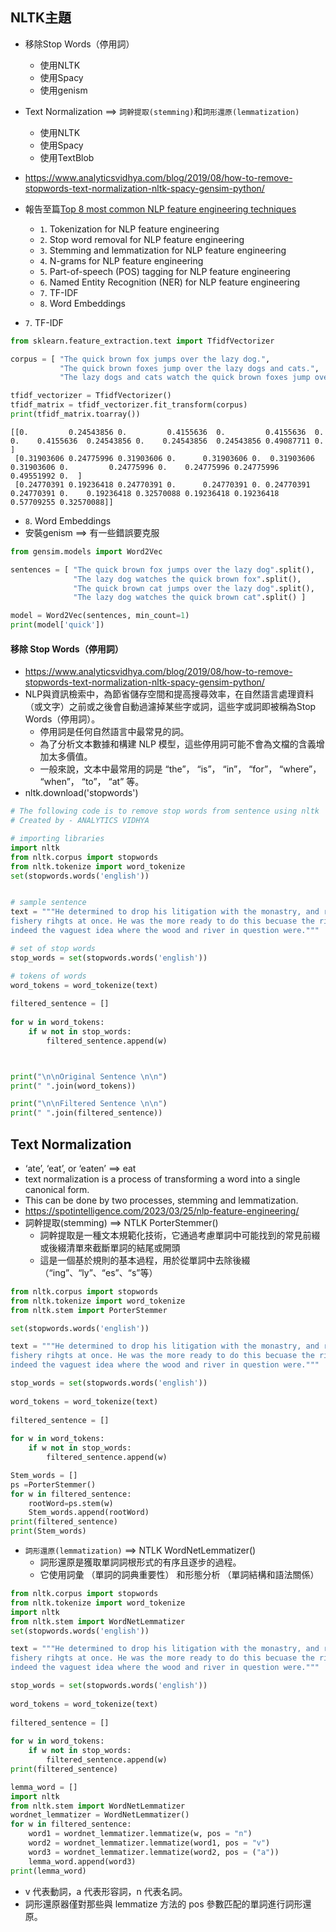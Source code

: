 ## NLTK主題
- 移除Stop Words（停用詞）
  - 使用NLTK
  - 使用Spacy
  - 使用genism 
- Text Normalization ==> `詞幹提取(stemming)`和`詞形還原(lemmatization)`
  - 使用NLTK
  - 使用Spacy
  - 使用TextBlob
- https://www.analyticsvidhya.com/blog/2019/08/how-to-remove-stopwords-text-normalization-nltk-spacy-gensim-python/
- 報告至篇[Top 8 most common NLP feature engineering techniques](https://spotintelligence.com/2023/03/25/nlp-feature-engineering/)
  - `1`. Tokenization for NLP feature engineering
  - `2`. Stop word removal for NLP feature engineering
  - `3`. Stemming and lemmatization for NLP feature engineering
  - `4`. N-grams for NLP feature engineering
  - `5`. Part-of-speech (POS) tagging for NLP feature engineering
  - `6`. Named Entity Recognition (NER) for NLP feature engineering
  - `7`. TF-IDF
  - `8`. Word Embeddings

- `7`. TF-IDF
```python
from sklearn.feature_extraction.text import TfidfVectorizer 

corpus = [ "The quick brown fox jumps over the lazy dog.", 
           "The quick brown foxes jump over the lazy dogs and cats.", 
           "The lazy dogs and cats watch the quick brown foxes jump over the moon."] 

tfidf_vectorizer = TfidfVectorizer() 
tfidf_matrix = tfidf_vectorizer.fit_transform(corpus) 
print(tfidf_matrix.toarray())
```
```
[[0.         0.24543856 0.         0.4155636  0.         0.4155636  0.         0.    0.4155636  0.24543856 0.    0.24543856  0.24543856 0.49087711 0.        ]
 [0.31903606 0.24775996 0.31903606 0.      0.31903606 0.  0.31903606 0.31903606 0.         0.24775996 0.    0.24775996 0.24775996 0.49551992 0.  ]
 [0.24770391 0.19236418 0.24770391 0.      0.24770391 0. 0.24770391 0.24770391 0.    0.19236418 0.32570088 0.19236418 0.19236418 0.57709255 0.32570088]]
```
- `8`. Word Embeddings
- 安裝genism ==> 有一些錯誤要克服
```python
from gensim.models import Word2Vec 

sentences = [ "The quick brown fox jumps over the lazy dog".split(), 
              "The lazy dog watches the quick brown fox".split(), 
              "The quick brown cat jumps over the lazy dog".split(), 
              "The lazy dog watches the quick brown cat".split() ] 

model = Word2Vec(sentences, min_count=1) 
print(model['quick'])
```

#### 移除 Stop Words（停用詞）
- https://www.analyticsvidhya.com/blog/2019/08/how-to-remove-stopwords-text-normalization-nltk-spacy-gensim-python/ 
- NLP與資訊檢索中，為節省儲存空間和提高搜尋效率，在自然語言處理資料（或文字）之前或之後會自動過濾掉某些字或詞，這些字或詞即被稱為Stop Words（停用詞）。
  - 停用詞是任何自然語言中最常見的詞。
  - 為了分析文本數據和構建 NLP 模型，這些停用詞可能不會為文檔的含義增加太多價值。
  - 一般來說，文本中最常用的詞是 “the”， “is”， “in”， “for”， “where”， “when”， “to”， “at” 等。 
- nltk.download('stopwords')
```python
# The following code is to remove stop words from sentence using nltk
# Created by - ANALYTICS VIDHYA

# importing libraries
import nltk
from nltk.corpus import stopwords
from nltk.tokenize import word_tokenize 
set(stopwords.words('english'))


# sample sentence
text = """He determined to drop his litigation with the monastry, and relinguish his claims to the wood-cuting and 
fishery rihgts at once. He was the more ready to do this becuase the rights had become much less valuable, and he had 
indeed the vaguest idea where the wood and river in question were."""

# set of stop words
stop_words = set(stopwords.words('english')) 

# tokens of words  
word_tokens = word_tokenize(text) 
    
filtered_sentence = [] 
  
for w in word_tokens: 
    if w not in stop_words: 
        filtered_sentence.append(w) 



print("\n\nOriginal Sentence \n\n")
print(" ".join(word_tokens)) 

print("\n\nFiltered Sentence \n\n")
print(" ".join(filtered_sentence)) 
```

## Text Normalization
-  ‘ate’, ‘eat’, or ‘eaten’  ==> eat
-  text normalization is a process of transforming a word into a single canonical form.
-  This can be done by two processes, stemming and lemmatization.
-  https://spotintelligence.com/2023/03/25/nlp-feature-engineering/
- 詞幹提取(stemming) ==> NTLK PorterStemmer()
  - 詞幹提取是一種文本規範化技術，它通過考慮單詞中可能找到的常見前綴或後綴清單來截斷單詞的結尾或開頭
  - 這是一個基於規則的基本過程，用於從單詞中去除後綴（“ing”、“ly”、“es”、“s”等）
```python
from nltk.corpus import stopwords
from nltk.tokenize import word_tokenize 
from nltk.stem import PorterStemmer

set(stopwords.words('english'))

text = """He determined to drop his litigation with the monastry, and relinguish his claims to the wood-cuting and 
fishery rihgts at once. He was the more ready to do this becuase the rights had become much less valuable, and he had 
indeed the vaguest idea where the wood and river in question were."""

stop_words = set(stopwords.words('english')) 
  
word_tokens = word_tokenize(text) 
    
filtered_sentence = [] 
  
for w in word_tokens: 
    if w not in stop_words: 
        filtered_sentence.append(w) 

Stem_words = []
ps =PorterStemmer()
for w in filtered_sentence:
    rootWord=ps.stem(w)
    Stem_words.append(rootWord)
print(filtered_sentence)
print(Stem_words)
```
- `詞形還原(lemmatization)`  ==> NTLK WordNetLemmatizer()
  - 詞形還原是獲取單詞詞根形式的有序且逐步的過程。
  - 它使用詞彙 （單詞的詞典重要性） 和形態分析 （單詞結構和語法關係） 
```python
from nltk.corpus import stopwords
from nltk.tokenize import word_tokenize 
import nltk
from nltk.stem import WordNetLemmatizer
set(stopwords.words('english'))

text = """He determined to drop his litigation with the monastry, and relinguish his claims to the wood-cuting and 
fishery rihgts at once. He was the more ready to do this becuase the rights had become much less valuable, and he had 
indeed the vaguest idea where the wood and river in question were."""

stop_words = set(stopwords.words('english')) 
  
word_tokens = word_tokenize(text) 
    
filtered_sentence = [] 
  
for w in word_tokens: 
    if w not in stop_words: 
        filtered_sentence.append(w) 
print(filtered_sentence) 

lemma_word = []
import nltk
from nltk.stem import WordNetLemmatizer
wordnet_lemmatizer = WordNetLemmatizer()
for w in filtered_sentence:
    word1 = wordnet_lemmatizer.lemmatize(w, pos = "n")
    word2 = wordnet_lemmatizer.lemmatize(word1, pos = "v")
    word3 = wordnet_lemmatizer.lemmatize(word2, pos = ("a"))
    lemma_word.append(word3)
print(lemma_word)
```
- v 代表動詞，a 代表形容詞，n 代表名詞。
- 詞形還原器僅對那些與 lemmatize 方法的 pos 參數匹配的單詞進行詞形還原。
